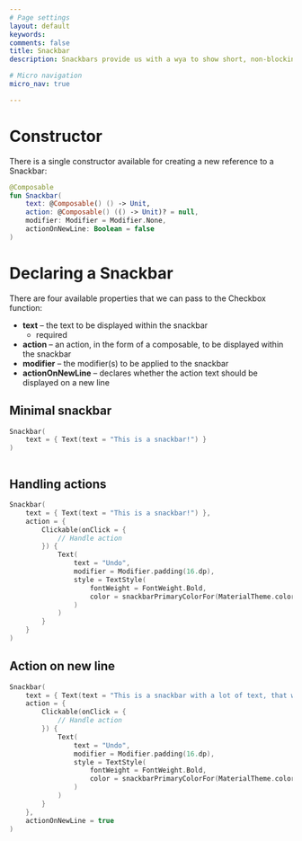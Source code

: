 ```yaml
---
# Page settings
layout: default
keywords:
comments: false
title: Snackbar
description: Snackbars provide us with a wya to show short, non-blocking alerts to the user. Usually displayed at the bottom of the screen, these components can also provide a single action for the user to take in the context of the given message.

# Micro navigation
micro_nav: true

---
```


# Constructor

There is a single constructor available for creating a new reference to a Snackbar:

```kotlin
@Composable
fun Snackbar(
    text: @Composable() () -> Unit,
    action: @Composable() (() -> Unit)? = null,
    modifier: Modifier = Modifier.None,
    actionOnNewLine: Boolean = false
)
```

# Declaring a Snackbar

There are four available properties that we can pass to the Checkbox function:

* **text** – the text to be displayed within the snackbar
    * required
* **action** – an action, in the form of a composable, to be displayed within the snackbar
* **modifier** – the modifier(s) to be applied to the snackbar
* **actionOnNewLine** – declares whether the action text should be displayed on a new line

## Minimal snackbar

```kotlin
Snackbar(
    text = { Text(text = "This is a snackbar!") }
)
```
<p align="center">
  <img src="">
</p>

## Handling actions

```kotlin
Snackbar(
    text = { Text(text = "This is a snackbar!") },
    action = {
        Clickable(onClick = {
            // Handle action
        }) {
            Text(
                text = "Undo",
                modifier = Modifier.padding(16.dp),
                style = TextStyle(
                    fontWeight = FontWeight.Bold,
                    color = snackbarPrimaryColorFor(MaterialTheme.colors)
                )
            )
        }
    }
)
```

## Action on new line

```kotlin
Snackbar(
    text = { Text(text = "This is a snackbar with a lot of text, that way it makes sense to use the new line!") },
    action = {
        Clickable(onClick = {
            // Handle action
        }) {
            Text(
                text = "Undo",
                modifier = Modifier.padding(16.dp),
                style = TextStyle(
                    fontWeight = FontWeight.Bold,
                    color = snackbarPrimaryColorFor(MaterialTheme.colors)
                )
            )
        }
    },
    actionOnNewLine = true
)
```

